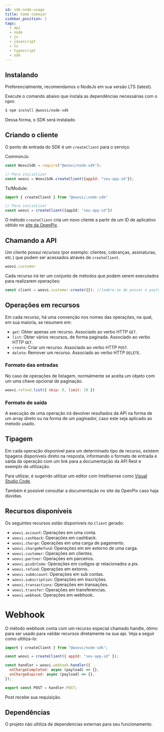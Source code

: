 ```yaml
---
id: sdk-node-usage
title: Como começar
sidebar_position: 1
tags:
  - api
  - node
  - js
  - javascript
  - ts
  - typescript
  - sdk
---
```


## Instalando

Preferencialmente, recomendamos o NodeJs em sua versão LTS (latest).

Execute o comando abaixo que instala as dependências necessárias com o npm:

```bash
$ npm install @woovi/node-sdk
```

Dessa forma, o SDK será instalado.

## Criando o cliente

O ponto de entrada do SDK é um `createClient` para o serviço.

CommonJs:
```js
const WooviSdk = require("@woovi/node-sdk");

// Para inicializar
const woovi = WooviSdk.createClient({appId: "seu-app-id"});
```

Ts/Module:
```ts 
import { createClient } from "@woovi/;node-sdk"

// Para inicializar
const woovi = createClient({appId: "seu-app-id"})
```

O método `createClient` cria um novo cliente a partir de um ID de aplicativo obtido no [site da OpenPix](https://app.openpix.com.br/home/applications/tab/list).

## Chamando a API

Um cliente possui _recursos_ (por exemplo: clientes, cobranças, assinaturas, etc.) que podem ser acessados através de `createClient`.

```js
woovi.customer
```

Cada recurso irá ter um conjunto de métodos que podem serem executados para realizarem operações:

```js
const client = woovi.customer.create({}); //lembre-se de passar o payload de criação de cliente
```

## Operações em recursos

Em cada recurso, há uma convenção nos nomes das operações, na qual, em sua maioria, se resumem em:

- `get`: Obter apenas um recurso. Associado ao verbo HTTP `GET`.
- `list`: Obter vários recursos, de forma paginada. Associado ao verbo HTTP `GET`.
- `create`: Criar um recurso. Associado ao verbo HTTP `POST`.
- `delete`: Remover um recurso. Associado ao verbo HTTP `DELETE`.

### Formato das entradas

No caso de operações de listagem, normalmente se aceita um objeto com um uma chave opcional de paginação.

```js
woovi.refund.list({ skip: 0, limit: 20 })
```

### Formato de saída

A execução de uma operação irá devolver resultados da API na forma de um array direto ou na forma de um paginador, caso este seja aplicado ao metodo usado.

## Tipagem

Em cada operação disponível para um determinado tipo de recurso, existem tipagens disponíveis direto na resposta, informando o formato de entrada e saída da operação com um link para a documentação da API Rest e exemplo de utilização.

Para utilizar, é sugerido utilizar um editor com Intellisense como [Visual Studio Code](https://code.visualstudio.com/).

Também é possível consultar a documentação no site da OpenPix caso haja dúvidas.

## Recursos disponíveis

Os seguintes recursos estão disponíveis no `Client` gerado:

- `woovi.account`: Operações em uma conta.
- `woovi.cashback`: Operações em cashback.
- `woovi.charge`: Operações em uma carga de pagamento.
- `woovi.chargeRefund`: Operações em em extorno de uma carga.
- `woovi.customer`: Operações em clientes.
- `woovi.partner`: Operações em parceiros.
- `woovi.pixQrCode`: Operações em codigos qr relacionados a pix.
- `woovi.refund`: Operações em extorno.
- `woovi.subAccount`: Operações em sub contas.
- `woovi.subscription`: Operações em inscrições.
- `woovi.transactions`: Operações em transações.
- `woovi.transfer`: Operações em transferencias.
- `woovi.webhook`: Operações em webhook.

# Webhook

O método webhook conta com um recurso especial chamado handle, ótimo para ser usado para validar recursos diretamente na sua api. Veja a seguir como ultiliza-lo:

```js
import { createClient } from "@woovi/node-sdk";

const woovi = createClient({ appId: "seu-app-id" });

const handler = woovi.webhook.handler({
  onChargeCompleted: async (payload) => {},
  onChargeExpired: async (payload) => {},
});

export const POST = handler.POST;
```

Post recebe sua requisição.

## Dependências
O projeto não ultiliza de dependencias externas para seu funcionamento.
